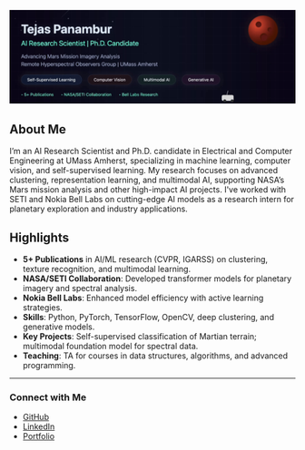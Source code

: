 ![Animated Header](banner.gif)

## About Me

I’m an AI Research Scientist and Ph.D. candidate in Electrical and Computer Engineering at UMass Amherst, specializing in machine learning, computer vision, and self-supervised learning. My research focuses on advanced clustering, representation learning, and multimodal AI, supporting NASA’s Mars mission analysis and other high-impact AI projects. I've worked with SETI and Nokia Bell Labs on cutting-edge AI models as a research intern for planetary exploration and industry applications.

## Highlights

- **5+ Publications** in AI/ML research (CVPR, IGARSS) on clustering, texture recognition, and multimodal learning.
- **NASA/SETI Collaboration**: Developed transformer models for planetary imagery and spectral analysis.
- **Nokia Bell Labs**: Enhanced model efficiency with active learning strategies.
- **Skills**: Python, PyTorch, TensorFlow, OpenCV, deep clustering, and generative models.
- **Key Projects**: Self-supervised classification of Martian terrain; multimodal foundation model for spectral data.
- **Teaching**: TA for courses in data structures, algorithms, and advanced programming.

---

### Connect with Me

- [GitHub](https://github.com/TejasPanambur)
- [LinkedIn](https://www.linkedin.com/in/tejas-panambur/)
- [Portfolio](https://tejaspanambur.github.io/)

